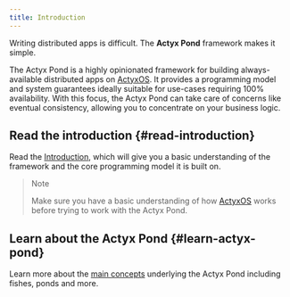 ```yaml
---
title: Introduction
---
```


Writing distributed apps is difficult. The **Actyx Pond** framework makes it simple.

The Actyx Pond is a highly opinionated framework for building always-available distributed apps on [ActyxOS](/os).
It provides a programming model and system guarantees ideally suitable for use-cases requiring 100% availability.
With this focus, the Actyx Pond can take care of concerns like eventual consistency, allowing you to concentrate on your business logic.

## Read the introduction {#read-introduction}

Read the [Introduction](introduction), which will give you a basic understanding of the framework and the core programming model it is built on.

> Note
>
> Make sure you have a basic understanding of how [ActyxOS](/os) works before trying to work with the Actyx Pond.

## Learn about the Actyx Pond {#learn-actyx-pond}

Learn more about the [main concepts](hello-world) underlying the Actyx Pond including fishes, ponds and more.
